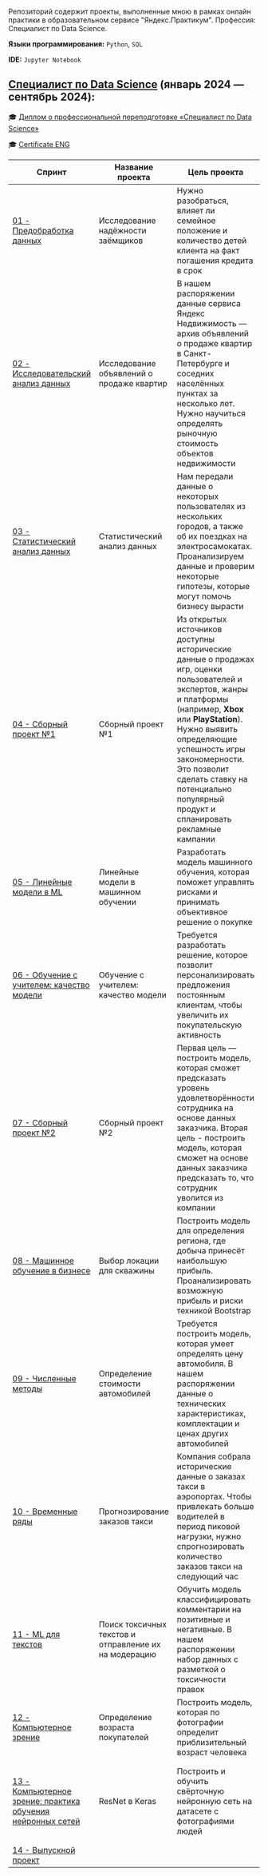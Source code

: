 Репозиторий содержит проекты, выполненные мною в рамках онлайн практики в образовательном сервисе "Яндекс.Практикум". Профессия: Специалист по Data Science.

**Языки программирования:** `Python`, `SQL`

**IDE:** `Jupyter Notebook`

## [Специалист по Data Science](https://praktikum.yandex.ru/data-scientist) (январь 2024 — сентябрь 2024):

:mortar_board: [Диплом о профессиональной переподготовке «Специалист по Data Science»]()

:mortar_board: [Certificate ENG]()

| Спринт | Название проекта | Цель проекта | Используемые библиотеки и модули |
| ------------------------- | ----- | ----------- | ---------- | 
| [01 - Предобработка данных](https://github.com/Kamarentsev/Yandex_Data_science/blob/main/yandex_practicum_data_science/01_data%20preprocessing/01_project.ipynb) | Исследование надёжности заёмщиков | Нужно разобраться, влияет ли семейное положение и количество детей клиента на факт погашения кредита в срок | **`matplotlib` `pandas`** |
| [02 - Исследовательский анализ данных](https://github.com/Kamarentsev/Yandex_Data_science/blob/main/yandex_practicum_data_science/02_exploratory_data_analysis/02_project.ipynb) | Исследование объявлений о продаже квартир | В нашем распоряжении данные сервиса Яндекс Недвижимость — архив объявлений о продаже квартир в Санкт-Петербурге и соседних населённых пунктах за несколько лет. Нужно научиться определять рыночную стоимость объектов недвижимости | **`matplotlib` `pandas` `numpy`** |
| [03 - Статистический анализ данных](https://github.com/Kamarentsev/Yandex_Data_science/blob/main/yandex_practicum_data_science/03_statistical_data_analysis/03_project.ipynb)  | Статистический анализ данных | Нам передали данные о некоторых пользователях из нескольких городов, а также об их поездках на электросамокатах. Проанализируем данные и проверим некоторые гипотезы, которые могут помочь бизнесу вырасти | **`math` `matplotlib` `numpy` `pandas` `scipy`** |
| [04 - Сборный проект №1](https://github.com/Kamarentsev/Yandex_Data_science/blob/main/yandex_practicum_data_science/04_integrated_project_1/04_project.ipynb) | Сборный проект №1 | Из открытых источников доступны исторические данные о продажах игр, оценки пользователей и экспертов, жанры и платформы (например, **Xbox** или **PlayStation**). Нужно выявить определяющие успешность игры закономерности. Это позволит сделать ставку на потенциально популярный продукт и спланировать рекламные кампании | **`matplotlib` `numpy` `seaborn` `pandas` `scipy`**  |
| [05 - Линейные модели в ML](https://github.com/Kamarentsev/Yandex_Data_science/blob/main/yandex_practicum_data_science/05_linear_models_in_ML/05_project.ipynb) | Линейные модели в машинном обучении |  Разработать модель машинного обучения, которая поможет управлять рисками и принимать объективное решение о покупке | **`matplotlib` `numpy` `seaborn` `pandas` `scipy` `phik` `sklearn`** |
| [06 - Обучение с учителем: качество модели](https://github.com/Kamarentsev/Yandex_Data_science/blob/main/yandex_practicum_data_science/06_supervised_learning/06_project.ipynb) | Обучение с учителем: качество модели | Требуется разработать решение, которое позволит персонализировать предложения постоянным клиентам, чтобы увеличить их покупательскую активность | **`matplotlib` `numpy` `seaborn` `pandas` `scipy` `phik` `sklearn` `shap` `pipeline`** |
| [07 - Сборный проект №2](https://github.com/Kamarentsev/Yandex_Data_science/blob/main/yandex_practicum_data_science/07_integrated_project_2/07_project.ipynb) | Сборный проект №2 | Первая цель — построить модель, которая сможет предсказать уровень удовлетворённости сотрудника на основе данных заказчика. Вторая цель - построить модель, которая сможет на основе данных заказчика предсказать то, что сотрудник уволится из компании | **`matplotlib` `numpy` `seaborn` `pandas` `scipy` `phik` `sklearn` `pipeline`** |
| [08 - Машинное обучение в бизнесе](https://github.com/Kamarentsev/Yandex_Data_science/blob/main/yandex_practicum_data_science/08_ML_in_business/08_project.ipynb) | Выбор локации для скважины | Построить модель для определения региона, где добыча принесёт наибольшую прибыль. Проанализировать возможную прибыль и риски техникой Bootstrap | **`matplotlib` `numpy` `seaborn` `pandas` `scipy` `phik` `sklearn` `pipeline`** |
| [09 - Численные методы](https://github.com/Kamarentsev/Yandex_Data_science/blob/main/yandex_practicum_data_science/09_numerical_methods/09_project.ipynb) | Определение стоимости автомобилей | Требуется построить модель, которая умеет определять цену автомобиля. В нашем распоряжении данные о технических характеристиках, комплектации и ценах других автомобилей | **`matplotlib` `numpy` `seaborn` `pandas` `scipy` `phik` `sklearn` `pipeline` `time` `catboost` `lightgbm`** |
| [10 - Временные ряды](https://github.com/Kamarentsev/Yandex_Data_science/blob/main/yandex_practicum_data_science/10_time_series/10_project.ipynb) | Прогнозирование заказов такси | Компания собрала исторические данные о заказах такси в аэропортах. Чтобы привлекать больше водителей в период пиковой нагрузки, нужно спрогнозировать количество заказов такси на следующий час | **`os` `matplotlib` `numpy` `statsmodels.tsa` `pandas` `RandomizedSearchCV` `sklearn` `pipeline` `time` `TimeSeriesSplit` `DecisionTreeRegressor` `lightgbm` `xgboost`** |
| [11 - ML для текстов](https://github.com/Kamarentsev/Yandex_Data_science/blob/main/yandex_practicum_data_science/11_nlp/11_nlp.ipynb) | Поиск токсичных текстов и отправление их на модерацию | Обучить модель классифицировать комментарии на позитивные и негативные. В нашем распоряжении набор данных с разметкой о токсичности правок | **`os` `matplotlib` `numpy` `nltk` `pandas` `CountVectorizer` `sklearn` `pipeline` `time` `TfidfVectorizer` `re` `tqdm` `warnings` `GridSearchCV` `LogisticRegression` `MultinomialNB` `DecisionTreeClassifier` `stopwords` `WordNetLemmatizer`** |
| [12 - Компьютерное зрение](https://github.com/Kamarentsev/Yandex_Data_science/blob/main/yandex_practicum_data_science/12_cv/12_cv.ipynb) | Определение возраста покупателей | Построить модель, которая по фотографии определит приблизительный возраст человека | **`os` `matplotlib` `numpy` `pandas` `tensorflow` `sklearn` `pipeline` `keras` `ImageDataGenerator` `PIL` `Image` `warnings`** |
| [13 - Компьютерное зрение: практика обучения нейронных сетей](https://github.com/Kamarentsev/Yandex_Data_science/blob/main/yandex_practicum_data_science/13_CNN/ResNet.py) | ResNet в Keras | Построить и обучить свёрточную нейронную сеть на датасете с фотографиями людей | **`os` `matplotlib` `numpy` `MaxPooling2D` `tensorflow` `sklearn` `pipeline` `keras` `AveragePooling2D` `Conv2D` `Flatten` `Dense` `Sequential` `ImageDataGenerator` `EarlyStopping` `l1_l2`** |
| [14 - Выпускной проект]() |  |  |  |
